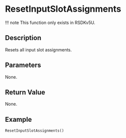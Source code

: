 # ResetInputSlotAssignments

!!! note
    This function only exists in RSDKv5U.

## Description
Resets all input slot assignments.

## Parameters
None.

## Return Value
None.

## Example
```
ResetInputSlotAssignments()
```